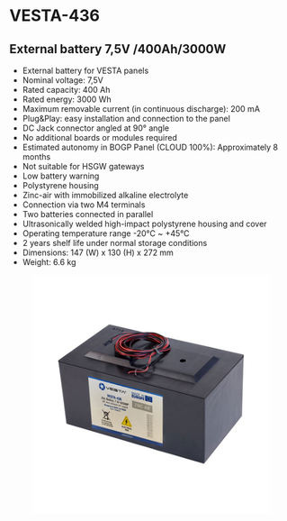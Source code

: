 # VESTA-436

## External battery 7,5V /400Ah/3000W

* External battery for VESTA panels
* Nominal voltage: 7,5V
* Rated capacity: 400 Ah
* Rated energy: 3000 Wh
* Maximum removable current (in continuous discharge): 200 mA
* Plug\&Play: easy installation and connection to the panel
* DC Jack connector angled at 90° angle
* No additional boards or modules required
* Estimated autonomy in BOGP Panel (CLOUD 100%): Approximately 8 months
* Not suitable for HSGW gateways
* Low battery warning
* Polystyrene housing
* Zinc-air with immobilized alkaline electrolyte
* Connection via two M4 terminals
* Two batteries connected in parallel
* Ultrasonically welded high-impact polystyrene housing and cover
* Operating temperature range -20°C \~ +45°C
* 2 years shelf life under normal storage conditions
* Dimensions: 147 (W) x 130 (H) x 272 mm
* Weight: 6.6 kg

<figure><img src=".gitbook/assets/image (5) (1) (1) (1) (1).png" alt=""><figcaption></figcaption></figure>
